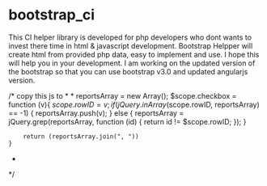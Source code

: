 bootstrap_ci
============

This CI helper library is developed for php developers who dont wants to invest there time in html & javascript development.
Bootstrap Helpper will create html from provided php data, easy to implement and use. I hope this will help you in your development. I am working on the updated version of the bootstrap so that you can use bootstrap v3.0 and updated angularjs version.









/* copy this js to 
 * 
 * 
    reportsArray = new Array();
    $scope.checkbox = function (v){
        $scope.rowID = v;
        if (jQuery.inArray($scope.rowID, reportsArray) == -1) {
            reportsArray.push(v);
        } else {
            reportsArray = jQuery.grep(reportsArray, function (id) {
                return id != $scope.rowID;
            });
        }
        
        return (reportsArray.join(", "))
    }
 * 
 */
